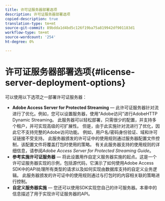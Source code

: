 ```yaml
---
title: 许可证服务器部署选项
description: 许可证服务器部署选项
copied-description: true
translation-type: tm+mt
source-git-commit: 89bdda1d4bd5c126f19ba75a819942df901183d1
workflow-type: tm+mt
source-wordcount: '254'
ht-degree: 0%

---
```



# 许可证服务器部署选项{#license-server-deployment-options}

可以使用以下选项之一部署许可证服务器：

* **Adobe Access Server for Protected Streaming**  — 此许可证服务器针对流进行了优化。例如，您可以设置服务器，使用“Adobe访问”进行AdobeHTTP Dynamic Streaming。 此服务器可以轻松部署，只需很少的配置，并支持多个租户，并可实现高级的可扩展性。 但是，由于此实施针对流进行了优化，因此它不支持完整的Adobe访问功能。 例如，用户名/密码身份验证、域和许可证链接不受支持。 此服务器颁发的许可证中的使用规则通过服务器配置文件控制，该配置文件将覆盖打包时使用的策略。 有关此服务器支持的使用规则的详细信息，请参阅&#x200B;*Adobe Access Server for Protected Streaming Guide*。
* **参考实施许可证服务器**  — 将此设置用作自定义服务器实施的起点。这是一个许可证服务器实现的示例，包括源代码，它演示了如何使用Adobe Access SDK中的API处理所有类型的请求以及如何实现由数据库支持的自定义业务逻辑。 此服务器颁发的许可证中的使用规则通过与打包时的内容相关联的策略进行控制。
* **自定义服务器实施**  — 您还可以使用SDK实现您自己的许可服务器。本章中的信息描述了用于实现许可证服务器的API。

